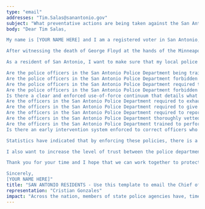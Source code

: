```yaml
---
type: "email"
addresses: "Tim.Salas@sanantonio.gov"
subject: "What preventative actions are being taken against the San Antonio Police Department?"
body: "Dear Tim Salas,

My name is [YOUR NAME HERE] and I am a registered voter in San Antonio, Texas. I am writing to you today to ask what you are doing, as the Chief of Staff District 4 of San Antonio, to ensure that your officers are not abusing their power and are held accountable for their actions.

After witnessing the death of George Floyd at the hands of the Minneapolis Police Department, I am left feeling outraged, frustrated, and hurt. The system has failed yet another black man and we are anxiously waiting to see if the officers responsible for his death will face consequences.

As a resident of San Antonio, I want to make sure that my local police department is taking the necessary preventative measures to ensure that incidents like this will not occur in the future. So I ask:

Are the police officers in the San Antonio Police Department being trained to de-escalate altercations by using peaceful conflict resolution strategies?
Are the police officers in the San Antonio Police Department forbidden from using carotid restraints (chokeholds, strangleholds, etc.) and hog-tying methods? Furthermore, are they forbidden from transporting civilians in uncomfortable positions, such as face down in a vehicle?
Are the police officers in the San Antonio Police Department required to intervene if they witness another officer using excessive force? Will officers be reprimanded if they fail to intervene?
Are the police officers in the San Antonio Police Department forbidden from shooting at moving vehicles?
Is there a clear and enforced use-of-force continuum that details what weapons and force are acceptable in a wide variety of civilian-police interactions?
Are the officers in the San Antonio Police Department required to exhaust every other possible option before using excessive force?
Are the officers in the San Antonio Police Department required to give a verbal warning to civilians before drawing their weapon or using excessive force?
Are the officers in the San Antonio Police Department required to report each time they threaten to or use force on civilians?
Are the officers in the San Antonio Police Department thoroughly vetted to ensure that they do not have a history with abuse, racism, xenophobia, homophobia / transphobia, or discrimination?
Are the officers in the San Antonio Police Department trained to perform and seek necessary medical action after using excessive force?
Is there an early intervention system enforced to correct officers who use excessive force? Additionally, how many complaints does an officer have to receive before they are reprimanded? Before they are terminated? More than three complaints are unacceptable.

Statistics have indicated that by enforcing these policies, there is a significant decrease in civilian complaints and injury due to excessive force. If any of the policies are not currently in place, then what is being done to ensure that they are going to be enforced in the near future? What can I do, as a concerned citizen, to set these policies in motion?

I also want to increase the level of trust between the police department and the community. To establish trust, there has to be transparency. I would like to see the San Antonio Police Department collect and report data on civilian deaths that occurred in custody and as a result of an officer’s use of excessive force. The data should be broken down by demographics and should showcase the race, gender, sexuality, and religion of the civilians. Allowing the public access to this information will show us where we, as a community, fall short.

Thank you for your time and I hope that we can work together to protect the San Antonio community. I refuse to let the next hashtag come from here.

Sincerely,
[YOUR NAME HERE]"
title: "SAN ANTONIO RESIDENTS - Use this template to email the Chief of Staff District 4 of San Antonio to quiz them on what preventive actions are being taken to protect against police brutality from San Antonio Police Department."
representation: "Cristian Gonzales"
impact: "Across the nation, members of state police agencies have, time and time again, abused their power and have killed black Americans in a horrific manner, devoid of any lawfulness. Our nation has observed the cruel and evil killings of George Floyd, Breonna Taylor, Eric Garner, Ahmed Aubrey, and countless others of black Americans. Email the Chief of Staff District 4 for the city of San Antonio and press the question--are you, Tim Salas, taking any preventative actions to ensure that such acts of cruelty against African Americans don't happen as a consequence of policing with racist motives?"
---
```


